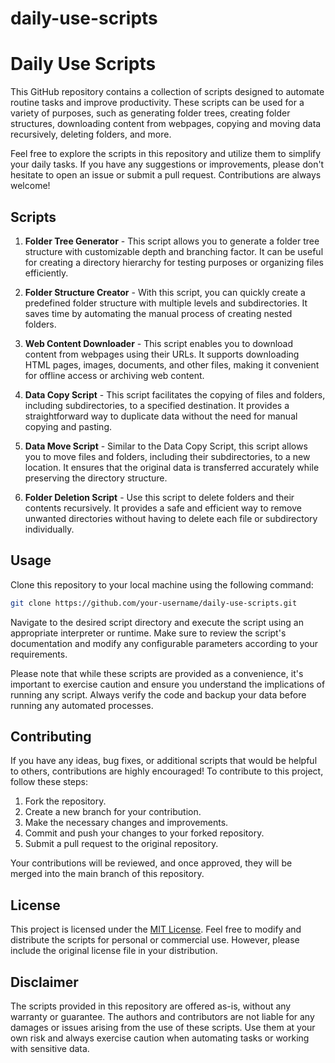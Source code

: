 # daily-use-scripts

# Daily Use Scripts

This GitHub repository contains a collection of scripts designed to automate routine tasks and improve productivity. These scripts can be used for a variety of purposes, such as generating folder trees, creating folder structures, downloading content from webpages, copying and moving data recursively, deleting folders, and more.

Feel free to explore the scripts in this repository and utilize them to simplify your daily tasks. If you have any suggestions or improvements, please don't hesitate to open an issue or submit a pull request. Contributions are always welcome!

## Scripts

1. **Folder Tree Generator** - This script allows you to generate a folder tree structure with customizable depth and branching factor. It can be useful for creating a directory hierarchy for testing purposes or organizing files efficiently.

2. **Folder Structure Creator** - With this script, you can quickly create a predefined folder structure with multiple levels and subdirectories. It saves time by automating the manual process of creating nested folders.

3. **Web Content Downloader** - This script enables you to download content from webpages using their URLs. It supports downloading HTML pages, images, documents, and other files, making it convenient for offline access or archiving web content.

4. **Data Copy Script** - This script facilitates the copying of files and folders, including subdirectories, to a specified destination. It provides a straightforward way to duplicate data without the need for manual copying and pasting.

5. **Data Move Script** - Similar to the Data Copy Script, this script allows you to move files and folders, including their subdirectories, to a new location. It ensures that the original data is transferred accurately while preserving the directory structure.

6. **Folder Deletion Script** - Use this script to delete folders and their contents recursively. It provides a safe and efficient way to remove unwanted directories without having to delete each file or subdirectory individually.

## Usage

Clone this repository to your local machine using the following command:

```bash
git clone https://github.com/your-username/daily-use-scripts.git
```

Navigate to the desired script directory and execute the script using an appropriate interpreter or runtime. Make sure to review the script's documentation and modify any configurable parameters according to your requirements.

Please note that while these scripts are provided as a convenience, it's important to exercise caution and ensure you understand the implications of running any script. Always verify the code and backup your data before running any automated processes.

## Contributing

If you have any ideas, bug fixes, or additional scripts that would be helpful to others, contributions are highly encouraged! To contribute to this project, follow these steps:

1. Fork the repository.
2. Create a new branch for your contribution.
3. Make the necessary changes and improvements.
4. Commit and push your changes to your forked repository.
5. Submit a pull request to the original repository.

Your contributions will be reviewed, and once approved, they will be merged into the main branch of this repository.

## License

This project is licensed under the [MIT License](LICENSE). Feel free to modify and distribute the scripts for personal or commercial use. However, please include the original license file in your distribution.

## Disclaimer

The scripts provided in this repository are offered as-is, without any warranty or guarantee. The authors and contributors are not liable for any damages or issues arising from the use of these scripts. Use them at your own risk and always exercise caution when automating tasks or working with sensitive data.
